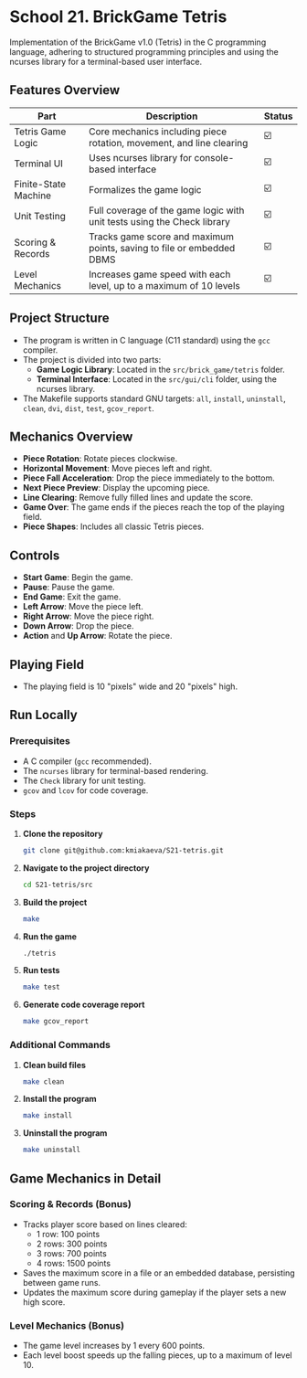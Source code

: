 # School 21. BrickGame Tetris

Implementation of the BrickGame v1.0 (Tetris) in the C programming language, adhering to structured programming principles and using the ncurses library for a terminal-based user interface.

## Features Overview

| Part                   | Description                                                              | Status |
| ---------------------- | ------------------------------------------------------------------------ |--------|
| Tetris Game Logic      | Core mechanics including piece rotation, movement, and line clearing     |   ☑️   |
| Terminal UI            | Uses ncurses library for console-based interface                         |   ☑️   |
| Finite-State Machine   | Formalizes the game logic                                                |   ☑️   |
| Unit Testing           | Full coverage of the game logic with unit tests using the Check library  |   ☑️   |
| Scoring & Records      | Tracks game score and maximum points, saving to file or embedded DBMS    |   ☑️   |
| Level Mechanics        | Increases game speed with each level, up to a maximum of 10 levels       |   ☑️   |

## Project Structure

- The program is written in C language (C11 standard) using the `gcc` compiler.
- The project is divided into two parts:
  - **Game Logic Library**: Located in the `src/brick_game/tetris` folder.
  - **Terminal Interface**: Located in the `src/gui/cli` folder, using the ncurses library.
- The Makefile supports standard GNU targets: `all`, `install`, `uninstall`, `clean`, `dvi`, `dist`, `test`, `gcov_report`.

## Mechanics Overview

- **Piece Rotation**: Rotate pieces clockwise.
- **Horizontal Movement**: Move pieces left and right.
- **Piece Fall Acceleration**: Drop the piece immediately to the bottom.
- **Next Piece Preview**: Display the upcoming piece.
- **Line Clearing**: Remove fully filled lines and update the score.
- **Game Over**: The game ends if the pieces reach the top of the playing field.
- **Piece Shapes**: Includes all classic Tetris pieces.

## Controls

- **Start Game**: Begin the game.
- **Pause**: Pause the game.
- **End Game**: Exit the game.
- **Left Arrow**: Move the piece left.
- **Right Arrow**: Move the piece right.
- **Down Arrow**: Drop the piece.
- **Action** and **Up Arrow**: Rotate the piece.

## Playing Field

- The playing field is 10 "pixels" wide and 20 "pixels" high.

## Run Locally

### Prerequisites

- A C compiler (`gcc` recommended).
- The `ncurses` library for terminal-based rendering.
- The `Check` library for unit testing.
- `gcov` and `lcov` for code coverage.

### Steps

1. **Clone the repository**

    ```bash
    git clone git@github.com:kmiakaeva/S21-tetris.git
    ```

2. **Navigate to the project directory**

    ```bash
    cd S21-tetris/src
    ```

3. **Build the project**

    ```bash
    make
    ```

4. **Run the game**

    ```bash
    ./tetris
    ```

5. **Run tests**

    ```bash
    make test
    ```

6. **Generate code coverage report**

    ```bash
    make gcov_report
    ```

### Additional Commands

1. **Clean build files**

    ```bash
    make clean
    ```

2. **Install the program**

    ```bash
    make install
    ```

3. **Uninstall the program**

    ```bash
    make uninstall
    ```

## Game Mechanics in Detail

### Scoring & Records (Bonus)
- Tracks player score based on lines cleared:
  - 1 row: 100 points
  - 2 rows: 300 points
  - 3 rows: 700 points
  - 4 rows: 1500 points
- Saves the maximum score in a file or an embedded database, persisting between game runs.
- Updates the maximum score during gameplay if the player sets a new high score.

### Level Mechanics (Bonus)
- The game level increases by 1 every 600 points.
- Each level boost speeds up the falling pieces, up to a maximum of level 10.
